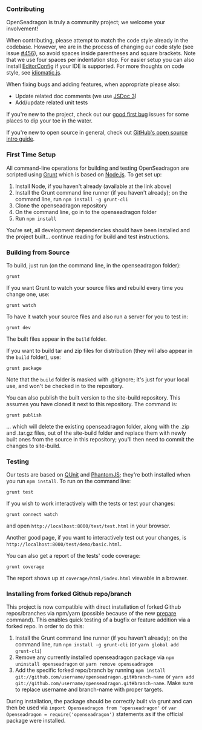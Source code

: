 ### Contributing

OpenSeadragon is truly a community project; we welcome your involvement!

When contributing, please attempt to match the code style already in the codebase.
However, we are in the process of changing our code style (see issue [#456](https://github.com/openseadragon/openseadragon/issues/456)), so avoid spaces inside parentheses and square brackets. Note that we use four spaces per indentation stop. For easier setup you can also install [EditorConfig](http://editorconfig.org/) if your IDE is supported. For more thoughts on code style, see [idiomatic.js](https://github.com/rwldrn/idiomatic.js/).

When fixing bugs and adding features, when appropriate please also:

* Update related doc comments (we use [JSDoc 3](http://usejsdoc.org/))
* Add/update related unit tests

If you're new to the project, check out our [good first bug](https://github.com/openseadragon/openseadragon/issues?labels=good+first+bug&page=1&state=open) issues for some places to dip your toe in the water.

If you're new to open source in general, check out [GitHub's open source intro guide](https://guides.github.com/activities/contributing-to-open-source/).

### First Time Setup

All command-line operations for building and testing OpenSeadragon are scripted using [Grunt](http://gruntjs.com/) which is based on [Node.js](http://nodejs.org/). To get set up:

1. Install Node, if you haven't already (available at the link above)
1. Install the Grunt command line runner (if you haven't already); on the command line, run `npm install -g grunt-cli`
1. Clone the openseadragon repository
1. On the command line, go in to the openseadragon folder
1. Run `npm install`

You're set, all development dependencies should have been installed and the project built...
continue reading for build and test instructions.

### Building from Source

To build, just run (on the command line, in the openseadragon folder):

    grunt

If you want Grunt to watch your source files and rebuild every time you change one, use:

    grunt watch

To have it watch your source files and also run a server for you to test in:

    grunt dev

The built files appear in the `build` folder.

If you want to build tar and zip files for distribution (they will also appear in the `build` folder), use:

    grunt package

Note that the `build` folder is masked with .gitignore; it's just for your local use, and won't be checked in to the repository.

You can also publish the built version to the site-build repository. This assumes you have cloned it next to this repository. The command is:

    grunt publish

... which will delete the existing openseadragon folder, along with the .zip and .tar.gz files, out of the site-build folder and replace them with newly built ones from the source in this repository; you'll then need to commit the changes to site-build.

### Testing

Our tests are based on [QUnit](http://qunitjs.com/) and [PhantomJS](http://phantomjs.org/); they're both installed when you run `npm install`. To run on the command line:

    grunt test

If you wish to work interactively with the tests or test your changes:

    grunt connect watch

and open `http://localhost:8000/test/test.html` in your browser.

Another good page, if you want to interactively test out your changes, is `http://localhost:8000/test/demo/basic.html`.

You can also get a report of the tests' code coverage:

    grunt coverage

The report shows up at `coverage/html/index.html` viewable in a browser.

### Installing from forked Github repo/branch

This project is now compatible with direct installation of forked Github repos/branches via npm/yarn (possible because of the new [prepare](https://docs.npmjs.com/misc/scripts) command).  This enables quick testing of a bugfix or feature addition via a forked repo.  In order to do this:

1. Install the Grunt command line runner (if you haven't already); on the command line, run `npm install -g grunt-cli` (or `yarn global add grunt-cli`)
1. Remove any currently installed openseadragon package via `npm uninstall openseadragon` or `yarn remove openseadragon`
1. Add the specific forked repo/branch by running `npm install git://github.com/username/openseadragon.git#branch-name` or `yarn add git://github.com/username/openseadragon.git#branch-name`. Make sure to replace username and branch-name with proper targets.

During installation, the package should be correctly built via grunt and can then be used via `import Openseadragon from 'openseadragon'` or `var Openseadragon = require('openseadragon')` statements as if the official package were installed.
